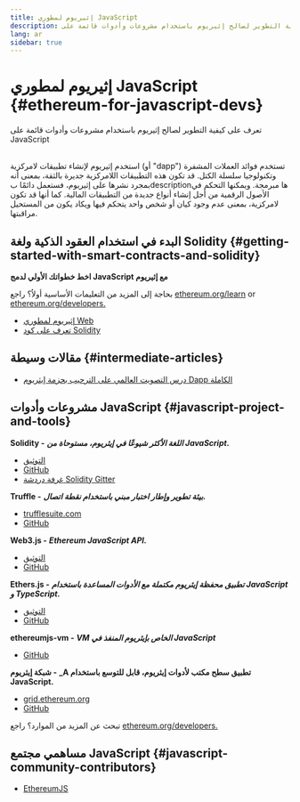 ```yaml
---
title: إثيريوم لمطوري JavaScript
description: تعرف على كيفية التطوير لصالح إثيريوم باستخدام مشروعات وأدوات قائمة على JavaScript
lang: ar
sidebar: true
---
```


# إثيريوم لمطوري JavaScript {#ethereum-for-javascript-devs}

<div class="featured">تعرف على كيفية التطوير لصالح إثيريوم باستخدام مشروعات وأدوات قائمة على JavaScript</div><br/>

استخدم إثيريوم لإنشاء تطبيقات لامركزية (أو "dapp") تستخدم فوائد العملات المشفرة وتكنولوجيا سلسلة الكتل. قد تكون هذه التطبيقات اللامركزية جديرة بالثقة، بمعنى أنه بمجرد نشرها على إثيريوم، فستعمل دائمًا بdescriptionها مبرمجة. ويمكنها التحكم في الأصول الرقمية من أجل إنشاء أنواع جديدة من التطبيقات المالية. كما أنها قد تكون لامركزية، بمعنى عدم وجود كيان أو شخص واحد يتحكم فيها ويكاد يكون من المستحيل مراقبتها.

## البدء في استخدام العقود الذكية ولغة Solidity {#getting-started-with-smart-contracts-and-solidity}

**اخط خطواتك الأولي لدمج JavaScript مع إثيريوم**

بحاجة إلى المزيد من التعليمات الأساسية أولاُ؟ راجع [ethereum.org/learn](/ar/learn/) or [ethereum.org/developers.](/ar/developers/)

- [إثيريوم لمطوري Web](https://medium.com/@mvmurthy/ethereum-for-web-developers-890be23d1d0c)
- [تعرف على كود Solidity](https://cryptozombies.io/)

## مقالات وسيطة {#intermediate-articles}

- [درس التصويت العالمي على الترحيب بحزمة إيثريوم Dapp الكاملة](https://medium.com/@mvmurthy/full-stack-hello-world-voting-ethereum-dapp-tutorial-part-1-40d2d0d807c2)

## مشروعات وأدوات JavaScript {#javascript-project-and-tools}

**Solidity -** **_اللغة الأكثر شيوعًا في إيثريوم، مستوحاة من JavaScript._**

- [التوثيق](https://solidity.readthedocs.io)
- [GitHub](https://github.com/ethereum/solidity/)
- [غرفة دردشة Solidity Gitter](https://gitter.im/ethereum/solidity/)

**Truffle -** **_بيئة تطوير وإطار اختبار مبني باستخدام نقطة اتصال._**

- [trufflesuite.com](https://www.trufflesuite.com/)
- [GitHub](https://github.com/trufflesuite/truffle)

**Web3.js -** **_Ethereum JavaScript API._**

- [التوثيق](https://web3js.readthedocs.io/en/1.0/)
- [GitHub](https://github.com/ethereum/web3.js/)

**Ethers.js -** **_تطبيق محفظة إيثريوم مكتملة مع الأدوات المساعدة باستخدام JavaScript و TypeScript._**

- [التوثيق](https://docs.ethers.io/ethers.js/html/)
- [GitHub](https://github.com/ethers-io/ethers.js/)

**ethereumjs-vm -** **_VM الخاص بإيثريوم المنفذ في JavaScript_**

- [GitHub](https://github.com/ethereumjs/ethereumjs-vm)

**شبكة إيثريوم -** **\_A تطبيق سطح مكتب لأدوات إيثريوم، قابل للتوسع باستخدام JavaScript.**

- [grid.ethereum.org](https://grid.ethereum.org)
- [GitHub](https://github.com/ethereum/grid)

تبحث عن المزيد من الموارد؟ راجع [ethereum.org/developers.](/ar/developers/)

## مساهمي مجتمع JavaScript {#javascript-community-contributors}

- [EthereumJS](https://ethereumjs.github.io)
